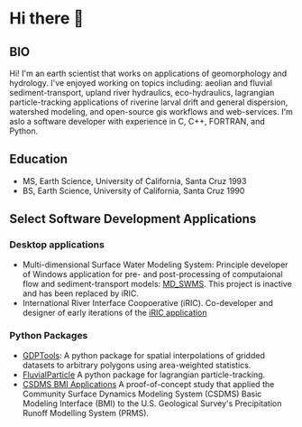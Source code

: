 # Hi there 👋

## BIO
Hi!  I'm an earth scientist that works on applications of geomorphology and hydrology.  I've enjoyed working on topics including: aeolian and fluvial sediment-transport, upland river hydraulics, eco-hydraulics, lagrangian particle-tracking applications of riverine larval drift and general dispersion, watershed modeling, and open-source gis workflows and web-services.  I'm aslo a software developer with experience in C, C++, FORTRAN, and Python.

## Education
* MS, Earth Science, University of California, Santa Cruz 1993
* BS, Earth Science, University of California, Santa Cruz 1990

## Select Software Development Applications

### Desktop applications
* Multi-dimensional Surface Water Modeling System:  Principle developer of Windows application for pre- and post-processing of computaional flow and sediment-transport models: [MD_SWMS](https://pubs.usgs.gov/fs/2005/3078/).  This project is inactive and has been replaced by iRIC.
* International River Interface Coopoerative (iRIC).  Co-developer and designer of early iterations of the [iRIC application](https://i-ric.org/en/)

### Python Packages
* [GDPTools](https://gdptools.readthedocs.io/en/latest/): A python package for spatial interpolations of gridded datasets to arbitrary polygons using area-weighted statistics.
* [FluvialParticle](https://fluvial-particle.readthedocs.io/en/latest/)  A python package for lagrangian particle-tracking.  
* [CSDMS BMI Applications](https://www.usgs.gov/centers/community-for-data-integration-cdi/science/coupling-hydrologic-models-data-services) A proof-of-concept study that applied the Community Surface Dynamics Modeling System (CSDMS) Basic Modeling Interface (BMI) to the U.S. Geological Survey's Precipitation Runoff Modelling System (PRMS).  
